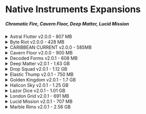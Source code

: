 # Native Instruments Expansions

##### Chromatic Fire, Cavern Floor, Deep Matter, Lucid Mission

<details>

<summary>Astral Flutter v2.0.0 - 807 MB </summary>

[AudioDemo](https://www.native-instruments.com/en/products/komplete/expansions/astral-flutter/)

| Version | Description Text | Components |
| :-----: | :--------------- | :---------: |
| 2.0.0 - 2018-02-19 | 40 MASCHINE and 43 BATTERY Kits with circuit-bent sounds, distorted leads, and noises from modified video game consoles and classic computers. 50 MASSIVE presets for atmospheric sounds and tripped-out melodic chords. Includes also Audio Loops exported from Maschine | Maschine 2.7.2 , Battery 4.1, Massive Synth, Monark, Prism, Reaktor6 |

</details>

<details>

<summary>Byte Riot v2.0.0 - 428 MB </summary>

[AudioDemo](https://www.native-instruments.com/en/products/komplete/expansions/byte-riot/)

| Version | Description Text | Components |
| :-----: | :--------------- | :---------: |
| 2.0.0 - 2018-02-19 | 41 MASCHINE Kits - 51 BATTERY Kits -. 50 MASSIVE presets for atmospheric sounds and tripped-out melodic chords. Includes also Audio Loops exported from Maschine. Customizable presets for MASSIVE and MONARK by top sound designers give you the perfect sounds for your genre.| Maschine 2.7.2 , Battery 4.1, Massive Synth, Monark, Prism, Reaktor6 |

</details>


<details>

<summary>CARIBBEAN CURRENT v2.0.0 - 585MB </summary>

[AudioDemo](https://www.native-instruments.com/en/products/komplete/expansions/caribbean-current/)

| Version | Description Text | Components |
| :-----: | :--------------- | :---------: |
| 2.0.0 - 2018-02-19 | 40 MASCHINE and 47 BATTERY Kits - 40 MASSIVE presets by top sound designers give you the perfect sounds for your genre.. Includes also Audio Loops exported from Maschine. | Maschine 2.7.2 , Battery 4.1, Massive Synth, Monark, Prism, Reaktor6 |

</details>


<details>

<summary>Cavern Floor v2.0.0 - 900 MB </summary>

[AudioDemo](https://www.native-instruments.com/en/products/komplete/expansions/cavern-floor/)

| Version | Description Text | Components |
| :-----: | :--------------- | :---------: |
| 2.0.0 - 2018-02-19 | 45 MASCHINE and 54 BATTERY Kits - Customizable presets for MASSIVE and MONARK by top sound designers give you the perfect sounds for your genre. Includes also Audio Loops exported from Maschine. | Maschine 2.7.2 , Battery 4.1, Massive Synth, Monark, Prism, Reaktor6 |

</details>


<details>

<summary>Decoded Forms v2.0.1 - 608 MB </summary>

[AudioDemo](https://www.native-instruments.com/en/products/komplete/expansions/decoded-forms/)

| Version | Description Text | Components |
| :-----: | :--------------- | :---------: |
| 2.0.1 - 2018-02-19 | 42 deconstructed, dissected, and dismantled Kits for MASCHINE and BATTERY - Exclusive MASSIVE and MONARK presets designed for rich, melodic bass. Includes also Audio Loops exported from Maschine. | Maschine 2.7.2 , Battery 4.1, Massive Synth, Monark, Prism, Reaktor6 |

</details>


<details>

<summary>Deep Matter v2.0.1 - 1.63 GB </summary>

[AudioDemo](https://www.native-instruments.com/en/products/komplete/expansions/deep-matter/)

| Version | Description Text | Components |
| :-----: | :--------------- | :---------: |
| 2.0.1 - 2018-02-19 | 48 MASCHINE Kits and 52 BATTERY Kits with found sound percussion and atmospheric field recordings - Includes 10 MASSIVE and 15 MONARK presets for perfect-sounding bass, chords, and leads. Includes also Audio Loops exported from Maschine. | Maschine 2.7.2 , Battery 4.1, Massive Synth, Monark, Prism, Reaktor6 |

</details>


<details>

<summary>Drop Squad v2.0.1 - 1.12 GB </summary>

[AudioDemo](https://www.native-instruments.com/en/products/komplete/expansions/drop-squad/)

| Version | Description Text | Components |
| :-----: | :--------------- | :---------: |
| 2.0.1 - 2018-02-19 | 45 MASCHINE and 52 BATTERY Kits for expanding your sonic arsenal - Custom MASSIVE presets for maximum impact. Includes also Audio Loops exported from Maschine. | Maschine 2.7.2 , Battery 4.1, Massive Synth, Monark, Prism, Reaktor6 |

</details>


<details>

<summary>Elastic Thump v2.0.1 - 750 MB </summary>

[AudioDemo](https://www.native-instruments.com/en/products/komplete/expansions/elastic-thump/)

| Version | Description Text | Components |
| :-----: | :--------------- | :---------: |
| 2.0.1 - 2018-02-19 | 48 MASCHINE and 52 BATTERY Kits loaded with FX, EQ, and unique patterns - 20 MASSIVE and 20 MONARK presets for deep, smooth bass sounds. | Maschine 2.7.2 , Battery 4.1, Massive Synth, Monark, Prism, Reaktor6 |

</details>


<details>

<summary>Golden Kingdom v2.0.1 - 1.7 GB </summary>

[AudioDemo](https://www.native-instruments.com/en/products/komplete/expansions/golden-kingdom/)

| Version | Description Text | Components |
| :-----: | :--------------- | :---------: |
| 2.0.1 - 2018-02-19 | 52 MASCHINE and 63 BATTERY Kits packed with samples of overdriven drums, processed instruments, and crushing synths - 37 MASSIVE Presets. | Maschine 2.7.2 , Battery 4.1, Massive Synth, Monark, Prism, Reaktor6 |

</details>


<details>

<summary>Halicon Sky v2.0.1 - 1.25 GB </summary>

[AudioDemo](https://www.native-instruments.com/en/products/komplete/expansions/halcyon-sky/)

| Version | Description Text | Components |
| :-----: | :--------------- | :--------: |
| 2.0.1 - 2018-02-19 | 50 MASCHINE and 55 BATTERY Kits brimming with futuristic downbeat sounds - Exclusive instrument and effect presets for REAKTOR PRISM and MASSIVE. | Maschine 2.7.2 , Battery 4.1, Massive Synth, Monark, Prism, Reaktor6 |

</details>


<details>

<summary>Lazor Dice v2.0.1 - 1.01 GB </summary>

[AudioDemo](https://www.native-instruments.com/en/products/komplete/expansions/lazer-dice/)

| Version | Description Text | Components |
| :-----: | :--------------- | :--------: |
| 2.0.1 - 2018-02-19 | 49 MASCHINE and 54 BATTERY Kits for fresh creative spark - Customizable presets for MASSIVE by top sound designers give you the perfect sounds for your genre. | Maschine 2.7.2 , Battery 4.1, Massive Synth, Monark, Prism, Reaktor6 |

</details>


<details>

<summary>London Grid v2.0.1 - 691 MB </summary>
.

- Drum Sample Breakdown: 97 Kicks, 69 Snares, 40 Claps, 18 Cymbals, 85 Hi Hats, 46 Percussion, 24 Shakers, 11 Toms - Installer Size: 660 MB

[AudioDemo](https://www.native-instruments.com/en/products/komplete/expansions/london-grit/)

| Version | Description - UK Underground | Components |
| :-----: | :--------------- | :--------: |
| 2.0.1 - 2018-02-19 | 41 MASCHINE and 48 BATTERY Kits created by top artists from the underground grime scene - Exclusive MONARK and MASSIVE presets designed for deep bass boom. | Maschine 2.7.2 , Battery 4.1, Massive Synth, Monark, Prism, Reaktor6 |
| SAMPLES AND LOOPS | Raw drum hits and one-shots come DAW-ready – plus tempo-based construction loops give you building blocks for inspiration. |  247 Construction Loops, 395 Drum Samples, 201 One Shots |
| DRUM KITS | Kits come pre-assembled for MASCHINE and BATTERY, with color coding for BATTERY and FX-enhanced kits for MASCHINE. |  48 BATTERY Kits, 41 MASCHINE Kits |
| SYNTH PRESETS | Customizable presets for MASSIVE and MONARK by top sound designers give you the perfect sounds for your genre. |  29 MASSIVE Presets, 22 MONARK Presets |
| MASCHINE EXCLUSIVE | MASCHINE owners get editable patterns for building ideas fast. Plus, multi-effects macros that are custom-made for your sounds. | 11 Projects, 198 Patterns, 64 Drum Synth Presets, 18 Sample Instruments |

</details>


<details>

<summary>Lucid Mission v2.0.1 - 707 MB </summary>
.

- Drum Sample Breakdown: 94 Kicks, 57 Snares, 48 Claps, 59 Cymbals, 89 Hi Hats, 69 Percussion, 24 Shakers, 33 Toms, Installer Size: 800 MB

[AudioDemo](https://www.native-instruments.com/en/products/komplete/expansions/lucid-mission/)

| Version | Description - EDM inspired Groove Shaping | Components |
| :-----: | :--------------- | :--------: |
| 2.0.1 - 2018-02-19 | 40 MASCHINE and 50 BATTERY Kits designed for total sound shaping - MASSIVE presets for basses, leads, and more. | Maschine 2.7.2 , Battery 4.1, Massive Synth, Monark, Prism, Reaktor6 |
| SAMPLES AND LOOPS | Raw drum hits and one-shots come DAW-ready – plus tempo-based construction loops give you building blocks for inspiration. |  214 Construction Loops, 416 Drum Samples, 69 One Shots |
| DRUM KITS | Kits come pre-assembled for MASCHINE and BATTERY, with color coding for BATTERY and FX-enhanced kits for MASCHINE. |  50 BATTERY Kits, 40 MASCHINE Kits |
| SYNTH PRESETS | Customizable presets for MASSIVE by top sound designers give you the perfect sounds for your genre. |  55 MASSIVE Presets |
| MASCHINE EXCLUSIVE | MASCHINE owners get editable patterns for building ideas fast. Plus, multi-effects macros that are custom-made for your sounds. | 8 Projects, 120 Patterns, 33 Drum Synth Presets, 4 Sample Instruments |

</details>


<details>

<summary>Marble Rims v2.0.1 - 2.56 GB </summary>
.

- Drum Sample Breakdown: 91 Kicks, 68 Snares, 66 Claps, 10 Cymbals, 106 Hi Hats, 135 Percussion, 74 Shakers, 33 Toms - Installer Size: 2.39 GB

[AudioDemo](https://www.native-instruments.com/en/products/komplete/expansions/marble-rims/)

| Version | Description - EDM inspired Groove Shaping | Components |
| :-----: | :--------------- | :--------: |
| 2.0.1 - 2018-02-19 | Includes 52 MASCHINE and 58 BATTERY Kits that take you straight to the heart of the SoCal sound  | Maschine 2.7.2 , Battery 4.1, Massive Synth, Monark, Prism, Reaktor6 |
| SAMPLES AND LOOPS | Raw drum hits and one-shots come DAW-ready – plus tempo-based construction loops give you building blocks for inspiration.. |  342 Construction Loops, 584 Drum Samples, 100 One Shots |
| DRUM KITS | Kits come pre-assembled for MASCHINE and BATTERY, with color coding for BATTERY and FX-enhanced kits for MASCHINE. |  58 BATTERY Kits, 52 MASCHINE Kits |
| MASCHINE EXCLUSIVE | MASCHINE owners get editable patterns for building ideas fast. Plus, multi-effects macros that are custom-made for your sounds. | 5 Projects, 150 Patterns, 127 Drum Synth Presets, 4 Sample Instruments |

</details>


